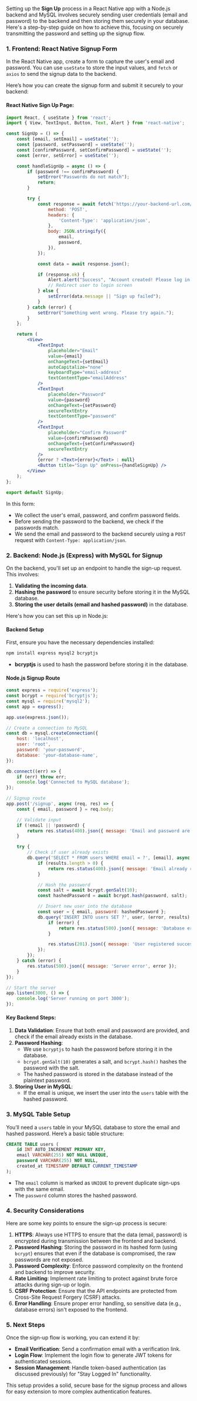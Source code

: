 Setting up the **Sign Up** process in a React Native app with a Node.js backend and MySQL involves securely sending user credentials (email and password) to the backend and then storing them securely in your database. Here's a step-by-step guide on how to achieve this, focusing on securely transmitting the password and setting up the signup flow.

### 1. **Frontend: React Native Signup Form**

In the React Native app, create a form to capture the user's email and password. You can use `useState` to store the input values, and `fetch` or `axios` to send the signup data to the backend.

Here’s how you can create the signup form and submit it securely to your backend:

#### React Native Sign Up Page:

```jsx
import React, { useState } from 'react';
import { View, TextInput, Button, Text, Alert } from 'react-native';

const SignUp = () => {
    const [email, setEmail] = useState('');
    const [password, setPassword] = useState('');
    const [confirmPassword, setConfirmPassword] = useState('');
    const [error, setError] = useState('');

    const handleSignUp = async () => {
        if (password !== confirmPassword) {
            setError("Passwords do not match");
            return;
        }

        try {
            const response = await fetch('https://your-backend-url.com/signup', {
                method: 'POST',
                headers: {
                    'Content-Type': 'application/json',
                },
                body: JSON.stringify({
                    email,
                    password,
                }),
            });

            const data = await response.json();

            if (response.ok) {
                Alert.alert("Success", "Account created! Please log in.");
                // Redirect user to login screen
            } else {
                setError(data.message || "Sign up failed");
            }
        } catch (error) {
            setError("Something went wrong. Please try again.");
        }
    };

    return (
        <View>
            <TextInput
                placeholder="Email"
                value={email}
                onChangeText={setEmail}
                autoCapitalize="none"
                keyboardType="email-address"
                textContentType="emailAddress"
            />
            <TextInput
                placeholder="Password"
                value={password}
                onChangeText={setPassword}
                secureTextEntry
                textContentType="password"
            />
            <TextInput
                placeholder="Confirm Password"
                value={confirmPassword}
                onChangeText={setConfirmPassword}
                secureTextEntry
            />
            {error ? <Text>{error}</Text> : null}
            <Button title="Sign Up" onPress={handleSignUp} />
        </View>
    );
};

export default SignUp;
```

In this form:
- We collect the user's email, password, and confirm password fields.
- Before sending the password to the backend, we check if the passwords match.
- We send the email and password to the backend securely using a `POST` request with `Content-Type: application/json`.

### 2. **Backend: Node.js (Express) with MySQL for Signup**

On the backend, you'll set up an endpoint to handle the sign-up request. This involves:
1. **Validating the incoming data**.
2. **Hashing the password** to ensure security before storing it in the MySQL database.
3. **Storing the user details (email and hashed password)** in the database.

Here's how you can set this up in Node.js:

#### Backend Setup

First, ensure you have the necessary dependencies installed:

```bash
npm install express mysql2 bcryptjs
```

- **bcryptjs** is used to hash the password before storing it in the database.

#### Node.js Signup Route

```js
const express = require('express');
const bcrypt = require('bcryptjs');
const mysql = require('mysql2');
const app = express();

app.use(express.json());

// Create a connection to MySQL
const db = mysql.createConnection({
    host: 'localhost',
    user: 'root',
    password: 'your-password',
    database: 'your-database-name',
});

db.connect((err) => {
    if (err) throw err;
    console.log('Connected to MySQL database');
});

// Signup route
app.post('/signup', async (req, res) => {
    const { email, password } = req.body;

    // Validate input
    if (!email || !password) {
        return res.status(400).json({ message: 'Email and password are required' });
    }

    try {
        // Check if user already exists
        db.query('SELECT * FROM users WHERE email = ?', [email], async (error, results) => {
            if (results.length > 0) {
                return res.status(400).json({ message: 'Email already registered' });
            }

            // Hash the password
            const salt = await bcrypt.genSalt(10);
            const hashedPassword = await bcrypt.hash(password, salt);

            // Insert new user into the database
            const user = { email, password: hashedPassword };
            db.query('INSERT INTO users SET ?', user, (error, results) => {
                if (error) {
                    return res.status(500).json({ message: 'Database error', error });
                }

                res.status(201).json({ message: 'User registered successfully' });
            });
        });
    } catch (error) {
        res.status(500).json({ message: 'Server error', error });
    }
});

// Start the server
app.listen(3000, () => {
    console.log('Server running on port 3000');
});
```

#### Key Backend Steps:

1. **Data Validation**: Ensure that both email and password are provided, and check if the email already exists in the database.
2. **Password Hashing**: 
   - We use `bcryptjs` to hash the password before storing it in the database.
   - `bcrypt.genSalt(10)` generates a salt, and `bcrypt.hash()` hashes the password with the salt.
   - The hashed password is stored in the database instead of the plaintext password.
3. **Storing User in MySQL**:
   - If the email is unique, we insert the user into the `users` table with the hashed password.

### 3. **MySQL Table Setup**
You’ll need a `users` table in your MySQL database to store the email and hashed password. Here’s a basic table structure:

```sql
CREATE TABLE users (
    id INT AUTO_INCREMENT PRIMARY KEY,
    email VARCHAR(255) NOT NULL UNIQUE,
    password VARCHAR(255) NOT NULL,
    created_at TIMESTAMP DEFAULT CURRENT_TIMESTAMP
);
```

- The `email` column is marked as `UNIQUE` to prevent duplicate sign-ups with the same email.
- The `password` column stores the hashed password.

### 4. **Security Considerations**
Here are some key points to ensure the sign-up process is secure:
1. **HTTPS**: Always use HTTPS to ensure that the data (email, password) is encrypted during transmission between the frontend and backend.
2. **Password Hashing**: Storing the password in its hashed form (using `bcrypt`) ensures that even if the database is compromised, the raw passwords are not exposed.
3. **Password Complexity**: Enforce password complexity on the frontend and backend to improve security.
4. **Rate Limiting**: Implement rate limiting to protect against brute force attacks during sign-up or login.
5. **CSRF Protection**: Ensure that the API endpoints are protected from Cross-Site Request Forgery (CSRF) attacks.
6. **Error Handling**: Ensure proper error handling, so sensitive data (e.g., database errors) isn't exposed to the frontend.

### 5. **Next Steps**
Once the sign-up flow is working, you can extend it by:
- **Email Verification**: Send a confirmation email with a verification link.
- **Login Flow**: Implement the login flow to generate JWT tokens for authenticated sessions.
- **Session Management**: Handle token-based authentication (as discussed previously) for "Stay Logged In" functionality.

This setup provides a solid, secure base for the signup process and allows for easy extension to more complex authentication features.